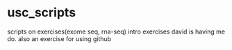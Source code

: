 # usc_scripts
scripts on exercises(exome seq, rna-seq)
intro exercises david is having me do. also an exercise for using github
